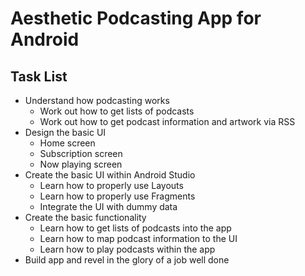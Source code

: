 # Aesthetic Podcasting App for Android

## Task List
 - Understand how podcasting works
    - Work out how to get lists of podcasts
    - Work out how to get podcast information and artwork via RSS
 - Design the basic UI
    - Home screen
    - Subscription screen
    - Now playing screen
 - Create the basic UI within Android Studio
    - Learn how to properly use Layouts
    - Learn how to properly use Fragments
    - Integrate the UI with dummy data
 - Create the basic functionality
    - Learn how to get lists of podcasts into the app
    - Learn how to map podcast information to the UI
    - Learn how to play podcasts within the app
 - Build app and revel in the glory of a job well done
